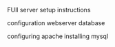 FUll server setup instructions

configuration
webserver
database

configuring apache
installing mysql
